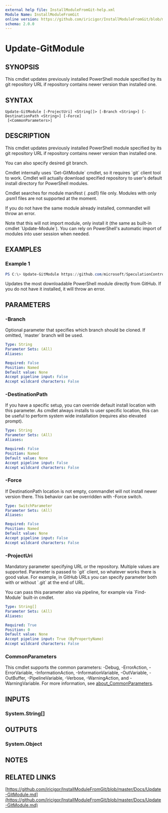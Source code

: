 ```yaml
---
external help file: InstallModuleFromGit-help.xml
Module Name: InstallModuleFromGit
online version: https://github.com/iricigor/InstallModuleFromGit/blob/master/Docs/Update-GitModule.md
schema: 2.0.0
---
```


# Update-GitModule

## SYNOPSIS
This cmdlet updates previously installed PowerShell module specified by its git repository URL if repository contains newer version than installed one.

## SYNTAX

```
Update-GitModule [-ProjectUri] <String[]> [-Branch <String>] [-DestinationPath <String>] [-Force]
 [<CommonParameters>]
```

## DESCRIPTION

This cmdlet updates previously installed PowerShell module specified by its git repository URL if repository contains newer version than installed one.

You can also specify desired git branch.

Cmdlet internally uses \`Get-GitModule\` cmdlet, so it requires \`git\` client tool to work.
Cmdlet will actually download specified repository to user's default install directory for PowerShell modules.

Cmdlet searches for module manifest ( .psd1) file only.
Modules with only .psm1 files are not supported at the moment.

If you do not have the same module already installed, commandlet will throw an error.

Note that this will not import module, only install it (the same as built-in cmdlet \`Update-Module\`).
You can rely on PowerShell's automatic import of modules into user session when needed.

## EXAMPLES

### Example 1
```powershell
PS C:\> Update-GitModule https://github.com/microsoft/SpeculationControl
```

Updates the most downloadable PowerShell module directly from GitHub. If you do not have it installed, it will throw an error.

## PARAMETERS

### -Branch
Optional parameter that specifies which branch should be cloned.
If omitted, \`master\` branch will be used.

```yaml
Type: String
Parameter Sets: (All)
Aliases:

Required: False
Position: Named
Default value: None
Accept pipeline input: False
Accept wildcard characters: False
```

### -DestinationPath
If you have a specific setup, you can override default install location with this parameter.
As cmdlet always installs to user specific location, this can be useful to perform system wide installation (requires also elevated prompt).

```yaml
Type: String
Parameter Sets: (All)
Aliases:

Required: False
Position: Named
Default value: None
Accept pipeline input: False
Accept wildcard characters: False
```

### -Force
If DestinationPath location is not empty, commandlet will not install newer version there.
This behavior can be overridden with -Force switch.

```yaml
Type: SwitchParameter
Parameter Sets: (All)
Aliases:

Required: False
Position: Named
Default value: None
Accept pipeline input: False
Accept wildcard characters: False
```

### -ProjectUri
Mandatory parameter specifying URL or the repository.
Multiple values are supported.
Parameter is passed to \`git\` client, so whatever works there is good value.
For example, in GitHub URLs you can specify parameter both with or without \`.git\` at the end of URL.

You can pass this parameter also via pipeline, for example via \`Find-Module\` built-in cmdlet.

```yaml
Type: String[]
Parameter Sets: (All)
Aliases:

Required: True
Position: 0
Default value: None
Accept pipeline input: True (ByPropertyName)
Accept wildcard characters: False
```

### CommonParameters
This cmdlet supports the common parameters: -Debug, -ErrorAction, -ErrorVariable, -InformationAction, -InformationVariable, -OutVariable, -OutBuffer, -PipelineVariable, -Verbose, -WarningAction, and -WarningVariable. For more information, see [about_CommonParameters](http://go.microsoft.com/fwlink/?LinkID=113216).

## INPUTS

### System.String[]

## OUTPUTS

### System.Object
## NOTES

## RELATED LINKS

[https://github.com/iricigor/InstallModuleFromGit/blob/master/Docs/Update-GitModule.md](https://github.com/iricigor/InstallModuleFromGit/blob/master/Docs/Update-GitModule.md)

